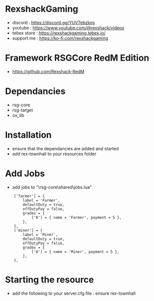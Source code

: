 # RexshackGaming
- discord : https://discord.gg/YUV7ebzkqs
- youtube : https://www.youtube.com/@rexshack/videos
- tebex store : https://rexshackgaming.tebex.io/
- support me : https://ko-fi.com/rexshackgaming

# Framework RSGCore RedM Edition
- https://github.com/Rexshack-RedM

# Dependancies
- rsg-core
- rsg-target
- ox_lib

# Installation
- ensure that the dependancies are added and started
- add rex-townhall to your resources folder

# Add Jobs
- add jobs to "\rsg-core\shared\jobs.lua"
```
    ['farmer'] = {
        label = 'Farmer',
        defaultDuty = true,
        offDutyPay = false,
        grades = {
            ['0'] = { name = 'Farmer', payment = 5 },
        },
    },
    ['miner'] = {
        label = 'Miner',
        defaultDuty = true,
        offDutyPay = false,
        grades = {
            ['0'] = { name = 'Miner', payment = 5 },
        },
    },
```

# Starting the resource
- add the following to your server.cfg file : ensure rex-townhall
